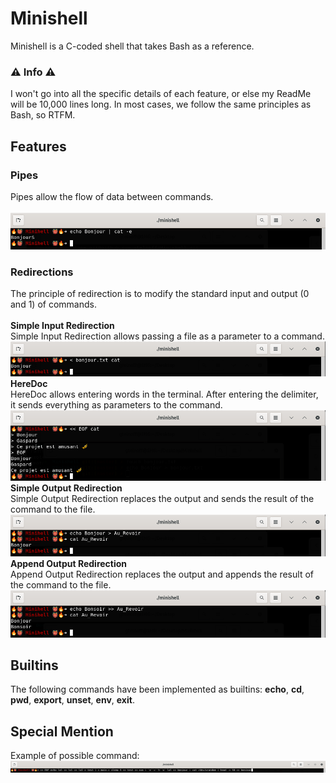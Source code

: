 <h1>Minishell</h1>
Minishell is a C-coded shell that takes Bash as a reference.<br>
<h3>⚠️ Info ⚠️</h3> 
I won't go into all the specific details of each feature, or else my ReadMe will be 10,000 lines long. In most cases, we follow the same principles as Bash, so RTFM.
<h2>Features</h2>
<h3>Pipes</h3>
Pipes allow the flow of data between commands.<br><br>
<img src="img/1.png">
<h3>Redirections</h3>
The principle of redirection is to modify the standard input and output (0 and 1) of commands.<br><br>
<b>Simple Input Redirection</b><br>
Simple Input Redirection allows passing a file as a parameter to a command.<br>
<img src="img/2.png">
<b>HereDoc</b><br>
HereDoc allows entering words in the terminal. After entering the delimiter, it sends everything as parameters to the command.<br>
<img src="img/3.png">
<b>Simple Output Redirection</b><br>
Simple Output Redirection replaces the output and sends the result of the command to the file.<br>
<img src="img/4.png">
<b>Append Output Redirection</b><br>
Append Output Redirection replaces the output and appends the result of the command to the file.<br>
<img src="img/5.png">
<h2>Builtins</h2>
The following commands have been implemented as builtins: <b>echo</b>, <b>cd</b>, <b>pwd</b>, <b>export</b>, <b>unset</b>, <b>env</b>, <b>exit</b>.
<h2>Special Mention</h2>
Example of possible command:<br>
<img src="img/6.png">
